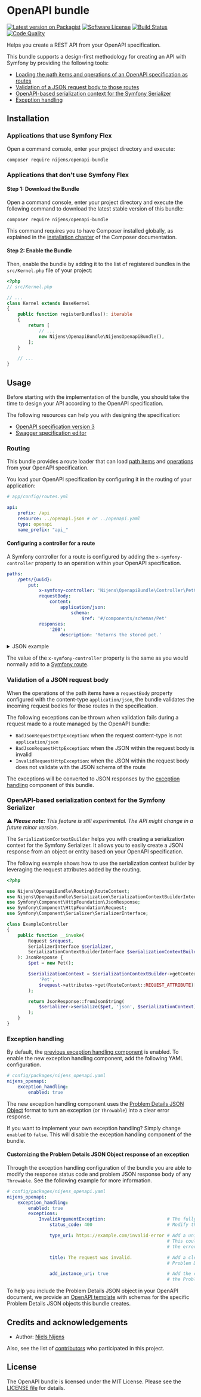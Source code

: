 # OpenAPI bundle

[![Latest version on Packagist][ico-version]][link-version]
[![Software License][ico-license]][link-license]
[![Build Status][ico-build]][link-build]
[![Code Quality][ico-code-quality]][link-code-quality]

Helps you create a REST API from your OpenAPI specification.

This bundle supports a design-first methodology for creating an API with Symfony by providing the following tools:

* [Loading the path items and operations of an OpenAPI specification as routes](#routing)
* [Validation of a JSON request body to those routes](#validation-of-a-json-request-body)
* [OpenAPI-based serialization context for the Symfony Serializer](#openapi-based-serialization-context-for-the-symfony-serializer)
* [Exception handling](#exception-handling)

## Installation

### Applications that use Symfony Flex
Open a command console, enter your project directory and execute:

```console
composer require nijens/openapi-bundle
```

### Applications that don't use Symfony Flex

#### Step 1: Download the Bundle

Open a command console, enter your project directory and execute the
following command to download the latest stable version of this bundle:

```console
composer require nijens/openapi-bundle
```

This command requires you to have Composer installed globally, as explained
in the [installation chapter](https://getcomposer.org/doc/00-intro.md)
of the Composer documentation.

#### Step 2: Enable the Bundle

Then, enable the bundle by adding it to the list of registered bundles
in the `src/Kernel.php` file of your project:

```php
<?php
// src/Kernel.php

// ...
class Kernel extends BaseKernel
{
    public function registerBundles(): iterable
    {
        return [
            // ...
            new Nijens\OpenapiBundle\NijensOpenapiBundle(),
        ];
    }

    // ...
}
```

## Usage
Before starting with the implementation of the bundle, you should take the time to design your API according
to the OpenAPI specification.

The following resources can help you with designing the specification:
* [OpenAPI specification version 3](https://swagger.io/specification)
* [Swagger specification editor](https://editor.swagger.io)

### Routing
This bundle provides a route loader that can load [path items](https://swagger.io/specification/#pathItemObject)
and [operations](https://swagger.io/specification/#operationObject) from your OpenAPI specification.

You load your OpenAPI specification by configuring it in the routing of your application:

```yaml
# app/config/routes.yml

api:
    prefix: /api
    resource: ../openapi.json # or ../openapi.yaml
    type: openapi
    name_prefix: "api_"
```

#### Configuring a controller for a route
A Symfony controller for a route is configured by adding the `x-symfony-controller` property to an operation within your OpenAPI specification.

```yaml
paths:
    /pets/{uuid}:
        put:
            x-symfony-controller: 'Nijens\OpenapiBundle\Controller\PetController::put'
            requestBody:
                content:
                    application/json:
                        schema:
                            $ref: '#/components/schemas/Pet'
            responses:
                '200':
                    description: 'Returns the stored pet.'
```

<details>
<summary>JSON example</summary>

```json
{
    "paths": {
        "/pets/{uuid}": {
            "put": {
                "x-symfony-controller": "Nijens\\OpenapiBundle\\Controller\\PetController::put",
                "requestBody": {
                    "content": {
                        "application/json": {
                            "schema": {
                                "$ref": "#/components/schemas/Pet"
                            }
                        }
                    }
                },
                "responses": {
                    "200": {
                        "description": "Returns the stored pet."
                    }
                }
            }
        }
    }
}
```

</details>

The value of the `x-symfony-controller` property is the same as you would normally add to a [Symfony route](https://symfony.com/doc/current/routing.html#creating-routes).

### Validation of a JSON request body
When the operations of the path items have a `requestBody` property configured with the content-type `application/json`,
the bundle validates the incoming request bodies for those routes in the specification.

The following exceptions can be thrown when validation fails during a request made to a route managed by the OpenAPI bundle:
* `BadJsonRequestHttpException`: when the request content-type is not `application/json`
* `BadJsonRequestHttpException`: when the JSON within the request body is invalid
* `InvalidRequestHttpException`: when the JSON within the request body does not validate with the JSON schema of the route

The exceptions will be converted to JSON responses by the [exception handling](#exception-handling) component
of this bundle.

### OpenAPI-based serialization context for the Symfony Serializer
⚠ _**Please note:** This feature is still experimental. The API might change in a future minor version._

The `SerializationContextBuilder` helps you with creating a serialization context for the Symfony Serializer.
It allows you to easily create a JSON response from an object or entity based on your OpenAPI specification.

The following example shows how to use the serialization context builder by leveraging the request attributes added
by the routing.

```php
<?php

use Nijens\OpenapiBundle\Routing\RouteContext;
use Nijens\OpenapiBundle\Serialization\SerializationContextBuilderInterface;
use Symfony\Component\HttpFoundation\JsonResponse;
use Symfony\Component\HttpFoundation\Request;
use Symfony\Component\Serializer\SerializerInterface;

class ExampleController
{
    public function __invoke(
        Request $request,
        SerializerInterface $serializer,
        SerializationContextBuilderInterface $serializationContextBuilder
    ): JsonResponse {
        $pet = new Pet();

        $serializationContext = $serializationContextBuilder->getContextForSchemaObject(
            'Pet',
            $request->attributes->get(RouteContext::REQUEST_ATTRIBUTE)[RouteContext::RESOURCE]
        );

        return JsonResponse::fromJsonString(
            $serializer->serialize($pet, 'json', $serializationContext)
        );
    }
}
```

### Exception handling
By default, the [previous exception handling component](docs/previous-exception-handling.md) is enabled.
To enable the new exception handling component, add the following YAML configuration.

```yaml
# config/packages/nijens_openapi.yaml
nijens_openapi:
    exception_handling:
        enabled: true
```

The new exception handling component uses the [Problem Details JSON Object](https://datatracker.ietf.org/doc/html/rfc7807#section-3)
format to turn an exception (or `Throwable`) into a clear error response.

If you want to implement your own exception handling? Simply change `enabled` to `false`. This will disable the
exception handling component of the bundle.

#### Customizing the Problem Details JSON Object response of an exception
Through the exception handling configuration of the bundle you are able to modify the response status code and
problem JSON response body of any `Throwable`. See the following example for more information.

```yaml
# config/packages/nijens_openapi.yaml
nijens_openapi:
    exception_handling:
        enabled: true
        exceptions:
            InvalidArgumentException:                       # The fully qualified classname of the exception.
                status_code: 400                            # Modify the response status code of the exception response.

                type_uri: https://example.com/invalid-error # Add a unique type URI to the Problem Details.
                                                            # This could be a URL to additional documentation about
                                                            # the error.

                title: The request was invalid.             # Add a clear human-readable title property to the
                                                            # Problem Details.

                add_instance_uri: true                      # Add the current route as instance_uri property to
                                                            # the Problem Details.
```

To help you include the Problem Details JSON object in your OpenAPI document, we provide an
[OpenAPI template](src/Resources/specifications/openapi_problemdetails.yaml) with schemas
for the specific Problem Details JSON objects this bundle creates.

## Credits and acknowledgements

* Author: [Niels Nijens][link-author]

Also, see the list of [contributors][link-contributors] who participated in this project.

## License
The OpenAPI bundle is licensed under the MIT License. Please see the [LICENSE file][link-license] for details.

[ico-version]: https://img.shields.io/packagist/v/nijens/openapi-bundle.svg
[ico-pre-release-version]: https://img.shields.io/packagist/vpre/nijens/openapi-bundle.svg
[ico-license]: https://img.shields.io/badge/license-MIT-brightgreen.svg
[ico-build]: https://github.com/nijens/openapi-bundle/actions/workflows/continuous-integration.yaml/badge.svg
[ico-code-quality]: https://scrutinizer-ci.com/g/nijens/openapi-bundle/badges/quality-score.png?b=main

[link-version]: https://packagist.org/packages/nijens/openapi-bundle
[link-license]: LICENSE
[link-build]: https://github.com/nijens/openapi-bundle/actions/workflows/continuous-integration.yaml
[link-coverage]: https://coveralls.io/r/nijens/openapi-bundle?branch=master
[link-code-quality]: https://scrutinizer-ci.com/g/nijens/openapi-bundle/?branch=master
[link-author]: https://github.com/niels-nijens
[link-contributors]: https://github.com/nijens/openapi-bundle/contributors
